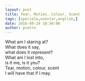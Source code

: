 ```yaml
---
layout: post
title: Tear, Motion, Colour, Scent
tags: [speciale,onestar,english,]
date: 2016-09-24 10:50:00
author: pietro
---
```

What am I staring at?<br/>What does it say,<br/>what does it represent?<br/>What am I lost into,<br/>is it me, is it you?<br/>Tear, motion, colour, scent<br/>I will have that if I may.
